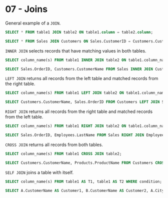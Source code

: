 # 07 - Joins

General example of a `JOIN`.

```sql
SELECT * FROM table1 JOIN table2 ON table1.column = table2.column;

SELECT * FROM Sales JOIN Customers ON Sales.CustomerID = Customers.CustomerID;
```

`INNER JOIN` selects records that have matching values in both tables.

```sql
SELECT column_name(s) FROM table1 INNER JOIN table2 ON table1.column_name = table2.column_name;

SELECT Sales.OrderID, Customers.CustomerName FROM Sales INNER JOIN Customers ON Sales.CustomerID = Customers.CustomerID;
```

`LEFT JOIN` returns all records from the left table and matched records from the right table.

```sql
SELECT column_name(s) FROM table1 LEFT JOIN table2 ON table1.column_name = table2.column_name;

SELECT Customers.CustomerName, Sales.OrderID FROM Customers LEFT JOIN Sales ON Customers.CustomerID = Sales.CustomerID;
```

`RIGHT JOIN` returns all records from the right table and matched records from the left table.

```sql
SELECT column_name(s) FROM table1 RIGHT JOIN table2 ON table1.column_name = table2.column_name;

SELECT Sales.OrderID, Employees.LastName FROM Sales RIGHT JOIN Employees ON Sales.EmployeeID = Employees.EmployeeID;
```

`CROSS JOIN` returns all records from both tables.

```sql
SELECT column_name(s) FROM table1 CROSS JOIN table2;

SELECT Customers.CustomerName, Products.ProductName FROM Customers CROSS JOIN Products;
```

`SELF JOIN` joins a table with itself.

```sql
SELECT column_name(s) FROM table1 AS T1, table1 AS T2 WHERE condition;

SELECT A.CustomerName AS Customer1, B.CustomerName AS Customer2, A.City FROM Customers A, Customers B WHERE A.CustomerID <> B.CustomerID AND A.City = B.City;
```